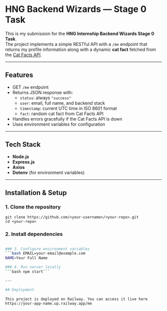 # HNG Backend Wizards — Stage 0 Task

This is my submission for the **HNG Internship Backend Wizards Stage 0 Task**.  
The project implements a simple RESTful API with a `/me` endpoint that returns my profile information along with a dynamic **cat fact** fetched from the [Cat Facts API](https://catfact.ninja/fact).

---

## Features
- GET `/me` endpoint
- Returns JSON response with:
  - `status`: always `"success"`
  - `user`: email, full name, and backend stack
  - `timestamp`: current UTC time in ISO 8601 format
  - `fact`: random cat fact from Cat Facts API
- Handles errors gracefully if the Cat Facts API is down
- Uses environment variables for configuration

---

## Tech Stack
- **Node.js**
- **Express.js**
- **Axios**
- **Dotenv** (for environment variables)

---

##  Installation & Setup

### 1. Clone the repository
```
git clone https://github.com/<your-username>/<your-repo>.git
cd <your-repo>
```

### 2. Install dependencies 
```bash npm install

### 3. Configure environment variables
```bash EMAIL=your-email@example.com
NAME=Your Full Name

### 4. Run server locally
```bash npm start```

---

## Deployment
 
This project is deployed on Railway. You can access it live here
https://your-app-name.up.railway.app/me

